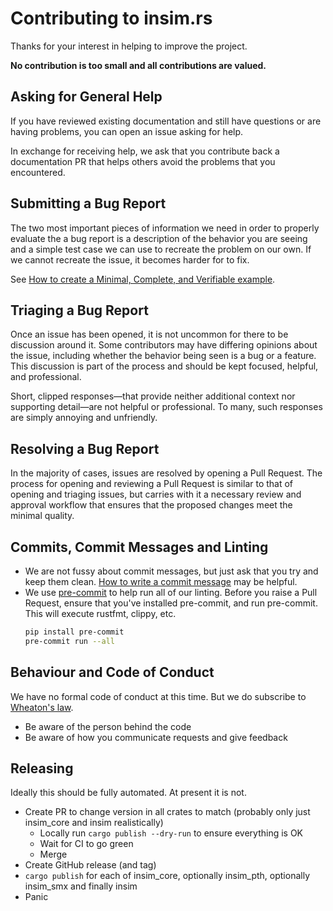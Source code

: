 # Contributing to insim.rs

Thanks for your interest in helping to improve the project.

**No contribution is too small and all contributions are valued.**

## Asking for General Help

If you have reviewed existing documentation and still have questions or are
having problems, you can open an issue asking for help.

In exchange for receiving help, we ask that you contribute back a documentation
PR that helps others avoid the problems that you encountered.

## Submitting a Bug Report

The two most important pieces of information we need in order to properly
evaluate the a bug report is a description of the behavior you are seeing and a simple
test case we can use to recreate the problem on our own. If we cannot recreate
the issue, it becomes harder for to fix.

See [How to create a Minimal, Complete, and Verifiable example][mcve].

[mcve]: https://stackoverflow.com/help/mcve

## Triaging a Bug Report

Once an issue has been opened, it is not uncommon for there to be discussion
around it. Some contributors may have differing opinions about the issue,
including whether the behavior being seen is a bug or a feature. This discussion
is part of the process and should be kept focused, helpful, and professional.

Short, clipped responses—that provide neither additional context nor supporting
detail—are not helpful or professional. To many, such responses are simply
annoying and unfriendly.

## Resolving a Bug Report

In the majority of cases, issues are resolved by opening a Pull Request. The
process for opening and reviewing a Pull Request is similar to that of opening
and triaging issues, but carries with it a necessary review and approval
workflow that ensures that the proposed changes meet the minimal quality.

## Commits, Commit Messages and Linting

- We are not fussy about commit messages, but just ask that you try and keep
  them clean. [How to write a commit message](https://chris.beams.io/posts/git-commit/) may be helpful.
- We use [pre-commit](https://pre-commit.com/) to help run all of our linting.
  Before you raise a Pull Request, ensure that you've installed pre-commit, and
  run pre-commit. This will execute rustfmt, clippy, etc.
  ```bash
  pip install pre-commit
  pre-commit run --all
  ```

## Behaviour and Code of Conduct

We have no formal code of conduct at this time. But we do subscribe to
[Wheaton's law](https://knowyourmeme.com/memes/wheatons-law).

- Be aware of the person behind the code
- Be aware of how you communicate requests and give feedback

## Releasing

Ideally this should be fully automated. At present it is not.

- Create PR to change version in all crates to match (probably only just insim_core and insim realistically)
  - Locally run `cargo publish --dry-run` to ensure everything is OK
  - Wait for CI to go green
  - Merge
- Create GitHub release (and tag)
- `cargo publish` for each of insim_core, optionally insim_pth, optionally insim_smx and finally insim
- Panic
